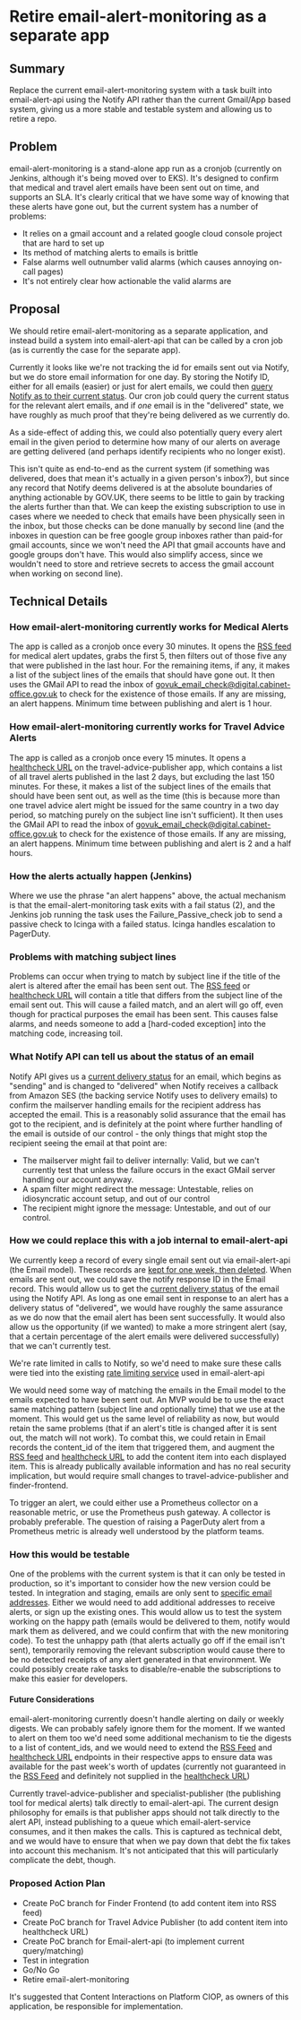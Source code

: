 # Retire email-alert-monitoring as a separate app

## Summary

Replace the current email-alert-monitoring system with a task built into email-alert-api using the Notify API rather than the current Gmail/App based system, giving us a more stable and testable system and allowing us to retire a repo.

## Problem

email-alert-monitoring is a stand-alone app run as a cronjob (currently on Jenkins, although it's being moved over to EKS). It's designed to confirm that medical and travel alert emails have been sent out on time, and supports an SLA. It's clearly critical that we have some way of knowing that these alerts have gone out, but the current system has a number of problems:

- It relies on a gmail account and a related google cloud console project that are hard to set up
- Its method of matching alerts to emails is brittle
- False alarms well outnumber valid alarms (which causes annoying on-call pages)
- It's not entirely clear how actionable the valid alarms are

## Proposal

We should retire email-alert-monitoring as a separate application, and instead build a system into email-alert-api that can be called by a cron job (as is currently the case for the separate app).

Currently it looks like we're not tracking the id for emails sent out via Notify, but we do store email information for one day. By storing the Notify ID, either for all emails (easier) or just for alert emails, we could then [query Notify as to their current status]. Our cron job could query the current status for the relevant alert emails, and if _one_ email is in the "delivered" state, we have roughly as much proof that they're being delivered as we currently do.

As a side-effect of adding this, we could also potentially query every alert email in the given period to determine how many of our alerts on average are getting delivered (and perhaps identify recipients who no longer exist).

This isn't quite as end-to-end as the current system (if something was delivered, does that mean it's actually in a given person's inbox?), but since any record that Notify deems delivered is at the absolute boundaries of anything actionable by GOV.UK, there seems to be little to gain by tracking the alerts further than that. We can keep the existing subscription to use in cases where we needed to check that emails have been physically seen in the inbox, but those checks can be done manually by second line (and the inboxes in question can be free google group inboxes rather than paid-for gmail accounts, since we won't need the API that gmail accounts have and google groups don't have. This would also simplify access, since we wouldn't need to store and retrieve secrets to access the gmail account when working on second line).

[query notify as to their current status]: https://docs.notifications.service.gov.uk/ruby.html#get-the-status-of-one-message

## Technical Details

### How email-alert-monitoring currently works for Medical Alerts

The app is called as a cronjob once every 30 minutes. It opens the [RSS feed] for medical alert updates, grabs the first 5, then filters out of those five any that were published in the last hour. For the remaining items, if any, it makes a list of the subject lines of the emails that should have gone out. It then uses the GMail API to read the inbox of govuk_email_check@digital.cabinet-office.gov.uk to check for the existence of those emails. If any are missing, an alert happens. Minimum time between publishing and alert is 1 hour.

[RSS feed]: https://www.gov.uk/drug-device-alerts.atom

### How email-alert-monitoring currently works for Travel Advice Alerts

The app is called as a cronjob once every 15 minutes. It opens a [healthcheck URL] on the travel-advice-publisher app, which contains a list of all travel alerts published in the last 2 days, but excluding the last 150 minutes. For these, it makes a list of the subject lines of the emails that should have been sent out, as well as the time (this is because more than one travel advice alert might be issued for the same country in a two day period, so matching purely on the subject line isn't sufficient). It then uses the GMail API to read the inbox of govuk_email_check@digital.cabinet-office.gov.uk to check for the existence of those emails. If any are missing, an alert happens. Minimum time between publishing and alert is 2 and a half hours.

[healthcheck URL]: https://travel-advice-publisher.publishing.service.gov.uk/healthcheck/recently-published-editions

### How the alerts actually happen (Jenkins)

Where we use the phrase "an alert happens" above, the actual mechanism is that the email-alert-monitoring task exits with a fail status (2), and the Jenkins job running the task uses the Failure_Passive_check job to send a passive check to Icinga with a failed status. Icinga handles escalation to PagerDuty.

### Problems with matching subject lines

Problems can occur when trying to match by subject line if the title of the alert is altered after the email has been sent out. The [RSS feed] or [healthcheck URL] will contain a title that differs from the subject line of the email sent out. This will cause a failed match, and an alert will go off, even though for practical purposes the email has been sent. This causes false alarms, and needs someone to add a [hard-coded exception] into the matching code, increasing toil.

[hard-coded execption]: https://github.com/alphagov/email-alert-monitoring/blob/79a865dcd8be07447735ae8ae99b78002241504a/lib/email_verifier.rb#L8-L36

### What Notify API can tell us about the status of an email

Notify API gives us a [current delivery status] for an email, which begins as "sending" and is changed to "delivered" when Notify receives a callback from Amazon SES (the backing service Notify uses to delivery emails) to confirm the mailserver handling emails for the recipient address has accepted the email. This is a reasonably solid assurance that the email has got to the recipient, and is definitely at the point where further handling of the email is outside of our control - the only things that might stop the recipient seeing the email at that point are:

- The mailserver might fail to deliver internally: Valid, but we can't currently test that unless the failure occurs in the exact GMail server handling our account anyway.
- A spam filter might redirect the message: Untestable, relies on idiosyncratic account setup, and out of our control
- The recipient might ignore the message: Untestable, and out of our control.

### How we could replace this with a job internal to email-alert-api

We currently keep a record of every single email sent out via email-alert-api (the Email model). These records are [kept for one week, then deleted]. When emails are sent out, we could save the notify response ID in the Email record. This would allow us to get the [current delivery status] of the email using the Notify API. As long as one email sent in response to an alert has a delivery status of "delivered", we would have roughly the same assurance as we do now that the email alert has been sent successfully. It would also allow us the opportunity (if we wanted) to make a more stringent alert (say, that a certain percentage of the alert emails were delivered successfully) that we can't currently test.

We're rate limited in calls to Notify, so we'd need to make sure these calls were tied into the existing [rate limiting service] used in email-alert-api

We would need some way of matching the emails in the Email model to the emails expected to have been sent out. An MVP would be to use the exact same matching pattern (subject line and optionally time) that we use at the moment. This would get us the same level of reliability as now, but would retain the same problems (that if an alert's title is changed after it is sent out, the match will not work). To combat this, we could retain in Email records the content_id of the item that triggered them, and augment the [RSS feed] and [healthcheck URL] to add the content item into each displayed item. This is already publically available information and has no real security implication, but would require small changes to travel-advice-publisher and finder-frontend.

To trigger an alert, we could either use a Prometheus collector on a reasonable metric, or use the Prometheus push gateway. A collector is probably preferable. The question of raising a PagerDuty alert from a Prometheus metric is already well understood by the platform teams.

### How this would be testable

One of the problems with the current system is that it can only be tested in production, so it's important to consider how the new version could be tested. In integration and staging, emails are only sent to [specific email addresses]. Either we would need to add additional addresses to receive alerts, or sign up the existing ones. This would allow us to test the system working on the happy path (emails would be delivered to them, notify would mark them as delivered, and we could confirm that with the new monitoring code). To test the unhappy path (that alerts actually go off if the email isn't sent), temporarily removing the relevant subscription would cause there to be no detected receipts of any alert generated in that environment. We could possibly create rake tasks to disable/re-enable the subscriptions to make this easier for developers.

[specific email addresses]: https://docs.publishing.service.gov.uk/repos/email-alert-api/receiving-emails-from-email-alert-api-in-integration-and-staging.html

#### Future Considerations

email-alert-monitoring currently doesn't handle alerting on daily or weekly digests. We can probably safely ignore them for the moment. If we wanted to alert on them too we'd need some additional mechanism to tie the digests to a list of content_ids, and we would need to extend the [RSS Feed] and [healthcheck URL] endpoints in their respective apps to ensure data was available for the past week's worth of updates (currently not guaranteed in the [RSS Feed] and definitely not supplied in the [healthcheck URL])

Currently travel-advice-publisher and specialist-publisher (the publishing tool for medical alerts) talk directly to email-alert-api. The current design philosophy for emails is that publisher apps should not talk directly to the alert API, instead publishing to a queue which email-alert-service consumes, and it then makes the calls. This is captured as technical debt, and we would have to ensure that when we pay down that debt the fix takes into account this mechanism. It's not anticipated that this will particularly complicate the debt, though.

[kept for one week, then deleted]: https://github.com/alphagov/email-alert-api/blob/main/app/workers/email_deletion_worker.rb#L5
[current delivery status]: https://docs.notifications.service.gov.uk/ruby.html#get-the-status-of-one-message
[rate limiting service]: https://github.com/alphagov/email-alert-api/blob/032fe645e62b5d3b26fedba84a3e852a87575a8b/lib/services.rb#L2C1-L4

### Proposed Action Plan

- Create PoC branch for Finder Frontend (to add content item into RSS feed)
- Create PoC branch for Travel Advice Publisher (to add content item into healthcheck URL)
- Create PoC branch for Email-alert-api (to implement current query/matching)
- Test in integration
- Go/No Go
- Retire email-alert-monitoring

It's suggested that Content Interactions on Platform CIOP, as owners of this application, be responsible for implementation.
